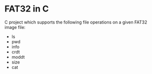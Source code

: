 
<html>
<body>
<h1> FAT32 in C    </h1>
<p> C project which supports the following file operations on a given FAT32 image file: <br>

<ul style="list-style-type:disc">
<li>ls</li>
<li>pwd</li>
<li>info</li>
<li>crdt</li>
<li>moddt</li>
<li>size</li>
<li>cat</li>


</ul>
</html>
</body>